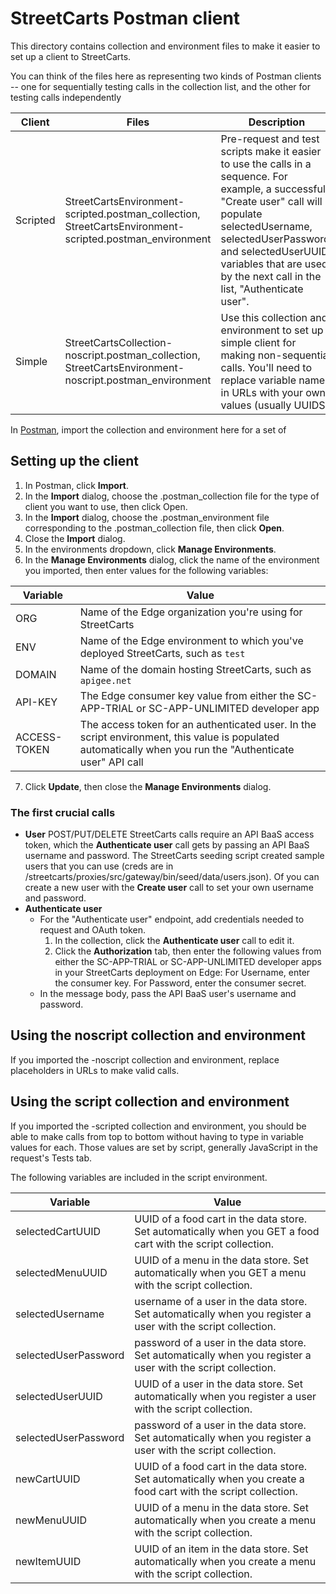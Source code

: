 # StreetCarts Postman client

This directory contains collection and environment files to make it easier to set up a client to StreetCarts. 

You can think of the files here as representing two kinds of Postman clients -- one for sequentially testing calls in the collection list, and the other for testing calls independently

| Client | Files | Description |
| --- | --- | --- |
| Scripted | StreetCartsEnvironment-scripted.postman_collection, StreetCartsEnvironment-scripted.postman_environment | Pre-request and test scripts make it easier to use the calls in a sequence. For example, a successful "Create user" call will populate selectedUsername, selectedUserPassword, and selectedUserUUID variables that are used by the next call in the list, "Authenticate user".|
| Simple | StreetCartsCollection-noscript.postman_collection, StreetCartsEnvironment-noscript.postman_environment | Use this collection and environment to set up a simple client for making non-sequential calls. You'll need to replace variable names in URLs with your own values (usually UUIDS).|  

In [Postman](https://www.getpostman.com/), import the collection and environment here for a set of 

## Setting up the client

1. In Postman, click **Import**.
2. In the **Import** dialog, choose the .postman_collection file for the type of client you want to use, then click Open.
3. In the **Import** dialog, choose the .postman_environment file corresponding to the .postman_collection file, then click **Open**.
4. Close the **Import** dialog.
5. In the environments dropdown, click **Manage Environments**.
6. In the **Manage Environments** dialog, click the name of the environment you imported, then enter values for the following variables:

 | Variable | Value | 
| --- | --- |
| ORG | Name of the Edge organization you're using for StreetCarts |
| ENV | Name of the Edge environment to which you've deployed StreetCarts, such as `test` |
| DOMAIN | Name of the domain hosting StreetCarts, such as `apigee.net` |
| API-KEY | The Edge consumer key value from either the SC-APP-TRIAL or SC-APP-UNLIMITED developer app |
| ACCESS-TOKEN | The access token for an authenticated user. In the script environment, this value is populated automatically when you run the "Authenticate user" API call |
7. Click **Update**, then close the **Manage Environments** dialog.

### The first crucial calls

* **User**
  POST/PUT/DELETE StreetCarts calls require an API BaaS access token, which the **Authenticate user** call gets by passing an API BaaS username and password. The StreetCarts seeding script created sample users that you can use (creds are in /streetcarts/proxies/src/gateway/bin/seed/data/users.json). Of you can create a new user with the **Create user** call to set your own username and password.
* **Authenticate user**
  * For the "Authenticate user" endpoint, add credentials needed to request and OAuth token.
      1. In the collection, click the **Authenticate user** call to edit it.
      2. Click the **Authorization** tab, then enter the following values from either the SC-APP-TRIAL or SC-APP-UNLIMITED developer apps in your StreetCarts deployment on Edge:
      For Username, enter the consumer key.
      For Password, enter the consumer secret.
  * In the message body, pass the API BaaS user's username and password. 

## Using the noscript collection and environment

If you imported the -noscript collection and environment, replace placeholders in URLs to make valid calls.

## Using the script collection and environment

If you imported the -scripted collection and environment, you should be able to make calls from top to bottom without having to type in variable values for each. Those values are set by script, generally JavaScript in the request's Tests tab.

The following variables are included in the script environment.

| Variable | Value | 
| --- | --- |
| selectedCartUUID | UUID of a food cart in the data store. Set automatically when you GET a food cart with the script collection. |
| selectedMenuUUID | UUID of a menu in the data store. Set automatically when you GET a menu with the script collection. |
| selectedUsername | username of a user in the data store. Set automatically when you register a user with the script collection. |
| selectedUserPassword | password of a user in the data store. Set automatically when you register a user with the script collection. |
| selectedUserUUID | UUID of a user in the data store. Set automatically when you register a user with the script collection. |
| selectedUserPassword | password of a user in the data store. Set automatically when you register a user with the script collection. |
| newCartUUID | UUID of a food cart in the data store. Set automatically when you create a food cart with the script collection. |
| newMenuUUID | UUID of a menu in the data store. Set automatically when you create a menu with the script collection. |
| newItemUUID | UUID of an item in the data store. Set automatically when you create a menu with the script collection. |



